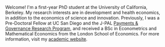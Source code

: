Welcome! I'm a first-year PhD student at the University of California, Berkeley. My research interests are in development and health economics, in addition to the economics of science and innovation. Previously, I was a Pre-Doctoral Fellow at UC San Diego and the J-PAL [Payments & Governance Research Program](https://sites.google.com/ucsd.edu/pgrp/home), and received a BSc in Econometrics and Mathematical Economics from the London School of Economics. For more information, visit my [academic website](www.wilson-king.com).
